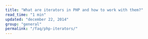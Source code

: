 ```yaml
---
title: "What are iterators in PHP and how to work with them?"
read_time: "1 min"
updated: "december 22, 2014"
group: "general"
permalink: "/faq/php-iterators/"
---
```


